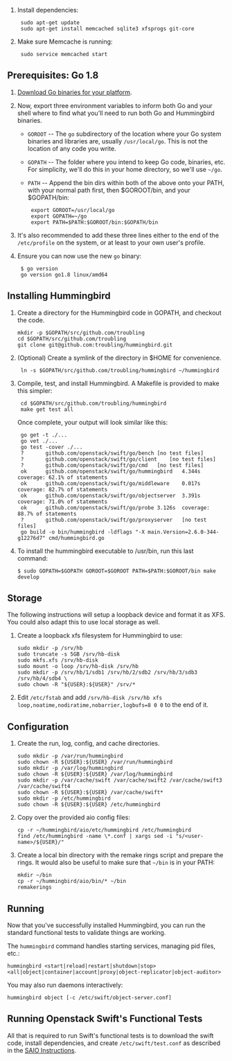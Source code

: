 

1. Install dependencies:

        sudo apt-get update
        sudo apt-get install memcached sqlite3 xfsprogs git-core

1. Make sure Memcache is running:

        sudo service memcached start

Prerequisites: Go 1.8
---------------------


1. [Download Go binaries for your platform](https://golang.org/doc/install).

1. Now, export three environment variables to inform both Go and your shell
   where to find what you'll need to run both Go and Hummingbird binaries.

   * `GOROOT` -- The `go` subdirectory of the location where your Go system
     binaries and libraries are, usually `/usr/local/go`. This is not the
     location of any code you write.

   * `GOPATH` -- The folder where you intend to keep Go code, binaries, etc.
     For simplicity, we'll do this in your home directory, so we'll use
     `~/go`.

   * `PATH` -- Append the bin dirs within both of the above onto your PATH,
     with your normal path first, then $GOROOT/bin, and your $GOPATH/bin:

          export GOROOT=/usr/local/go
          export GOPATH=~/go
          export PATH=$PATH:$GOROOT/bin:$GOPATH/bin

1. It's also recommended to add these three lines either to the end of the
   `/etc/profile` on the system, or at least to your own user's profile.

1. Ensure you can now use the new `go` binary:

        $ go version
        go version go1.8 linux/amd64

Installing Hummingbird
----------------------

1.  Create a directory for the Hummingbird code in GOPATH, and checkout the code.

        mkdir -p $GOPATH/src/github.com/troubling
        cd $GOPATH/src/github.com/troubling
        git clone git@github.com:troubling/hummingbird.git

1. (Optional) Create a symlink of the directory in $HOME for convenience.

        ln -s $GOPATH/src/github.com/troubling/hummingbird ~/hummingbird

1. Compile, test, and install Hummingbird. A Makefile is
provided to make this simpler:

        cd $GOPATH/src/github.com/troubling/hummingbird
        make get test all

    Once complete, your output will look similar like this:

        go get -t ./...
        go vet ./...
        go test -cover ./...
        ?       github.com/openstack/swift/go/bench [no test files]
        ?       github.com/openstack/swift/go/client    [no test files]
        ?       github.com/openstack/swift/go/cmd   [no test files]
        ok      github.com/openstack/swift/go/hummingbird   4.344s  coverage: 62.1% of statements
        ok      github.com/openstack/swift/go/middleware    0.017s  coverage: 82.7% of statements
        ok      github.com/openstack/swift/go/objectserver  3.391s  coverage: 71.0% of statements
        ok      github.com/openstack/swift/go/probe 3.126s  coverage: 88.7% of statements
        ?       github.com/openstack/swift/go/proxyserver   [no test files]
        go build -o bin/hummingbird -ldflags "-X main.Version=2.6.0-344-g12276d7" cmd/hummingbird.go

1.  To install the hummingbird executable to /usr/bin, run this last command:

        $ sudo GOPATH=$GOPATH GOROOT=$GOROOT PATH=$PATH:$GOROOT/bin make develop

Storage
-------

The following instructions will setup a loopback device and format it as XFS.  You could also adapt this to use local storage as well.

1.  Create a loopback xfs filesystem for Hummingbird to use:

        sudo mkdir -p /srv/hb
        sudo truncate -s 5GB /srv/hb-disk
        sudo mkfs.xfs /srv/hb-disk
        sudo mount -o loop /srv/hb-disk /srv/hb
        sudo mkdir -p /srv/hb/1/sdb1 /srv/hb/2/sdb2 /srv/hb/3/sdb3 /srv/hb/4/sdb4 \
        sudo chown -R "${USER}:${USER}" /srv/*

1. Edit `/etc/fstab` and add `/srv/hb-disk /srv/hb xfs loop,noatime,nodiratime,nobarrier,logbufs=8 0 0` to the end of it.

Configuration
-------------

1.  Create the run, log, config, and cache directories.

        sudo mkdir -p /var/run/hummingbird
        sudo chown -R ${USER}:${USER} /var/run/hummingbird
        sudo mkdir -p /var/log/hummingbird
        sudo chown -R ${USER}:${USER} /var/log/hummingbird
        sudo mkdir -p /var/cache/swift /var/cache/swift2 /var/cache/swift3 /var/cache/swift4
        sudo chown -R ${USER}:${USER} /var/cache/swift*
        sudo mkdir -p /etc/hummingbird
        sudo chown -R ${USER}:${USER} /etc/hummingbird

1.  Copy over the provided aio config files:

        cp -r ~/hummingbird/aio/etc/hummingbird /etc/hummingbird
        find /etc/hummingbird -name \*.conf | xargs sed -i "s/<user-name>/${USER}/"

1.  Create a local bin directory with the remake rings script and prepare the rings.  It would also be useful to make sure that `~/bin` is in your PATH:

        mkdir ~/bin
        cp -r ~/hummingbird/aio/bin/* ~/bin
        remakerings
    
Running
-------

Now that you've successfully installed Hummingbird, you can run the standard
functional tests to validate things are working.

The `hummingbird` command handles starting services, managing pid files, etc.:

    hummingbird <start|reload|restart|shutdown|stop> <all|object|container|account|proxy|object-replicator|object-auditor>

You may also run daemons interactively: 

    hummingbird object [-c /etc/swift/object-server.conf]

Running Openstack Swift's Functional Tests
------------------------------------------

All that is required to run Swift's functional tests is to download the swift code, install dependencies, and create `/etc/swift/test.conf` as described in the [SAIO Instructions](https://docs.openstack.org/swift/latest/development_saio.html).
